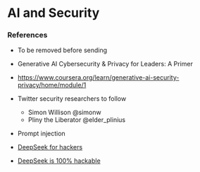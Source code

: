 # AI and Security

### References

* To be removed before sending

* Generative AI Cybersecurity & Privacy for Leaders: A Primer
* https://www.coursera.org/learn/generative-ai-security-privacy/home/module/1

* Twitter security researchers to follow
    * Simon Willison @simonw
    * Pliny the Liberator @elder_plinius

* Prompt injection

* [DeepSeek for hackers](https://news.risky.biz/deepseek-is-a-win-for-chinese-hackers/)
* [DeepSeek is 100% hackable](https://blogs.cisco.com/security/evaluating-security-risk-in-deepseek-and-other-frontier-reasoning-models)